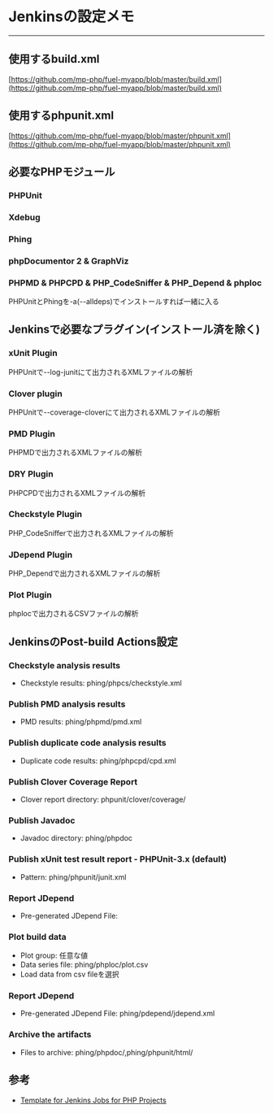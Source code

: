 # Jenkinsの設定メモ
---
## 使用するbuild.xml
[https://github.com/mp-php/fuel-myapp/blob/master/build.xml](https://github.com/mp-php/fuel-myapp/blob/master/build.xml)

## 使用するphpunit.xml
[https://github.com/mp-php/fuel-myapp/blob/master/phpunit.xml](https://github.com/mp-php/fuel-myapp/blob/master/phpunit.xml)

## 必要なPHPモジュール
### PHPUnit

### Xdebug

### Phing

### phpDocumentor 2 & GraphViz

### PHPMD & PHPCPD & PHP_CodeSniffer & PHP_Depend & phploc
PHPUnitとPhingを-a(--alldeps)でインストールすれば一緒に入る

## Jenkinsで必要なプラグイン(インストール済を除く)
### xUnit Plugin
PHPUnitで--log-junitにて出力されるXMLファイルの解析

### Clover plugin
PHPUnitで--coverage-cloverにて出力されるXMLファイルの解析

### PMD Plugin
PHPMDで出力されるXMLファイルの解析

### DRY Plugin
PHPCPDで出力されるXMLファイルの解析

### Checkstyle Plugin
PHP_CodeSnifferで出力されるXMLファイルの解析

### JDepend Plugin
PHP_Dependで出力されるXMLファイルの解析

### Plot Plugin
phplocで出力されるCSVファイルの解析

## JenkinsのPost-build Actions設定
### Checkstyle analysis results
* Checkstyle results: phing/phpcs/checkstyle.xml

### Publish PMD analysis results
* PMD results: phing/phpmd/pmd.xml

### Publish duplicate code analysis results
* Duplicate code results: phing/phpcpd/cpd.xml

### Publish Clover Coverage Report
* Clover report directory: phpunit/clover/coverage/

### Publish Javadoc
* Javadoc directory: phing/phpdoc

### Publish xUnit test result report - PHPUnit-3.x (default)
* Pattern: phing/phpunit/junit.xml

### Report JDepend
* Pre-generated JDepend File:

### Plot build data
* Plot group: 任意な値
* Data series file: phing/phploc/plot.csv
* Load data from csv fileを選択

### Report JDepend
* Pre-generated JDepend File: phing/pdepend/jdepend.xml

### Archive the artifacts
* Files to archive: phing/phpdoc/,phing/phpunit/html/

## 参考
* [Template for Jenkins Jobs for PHP Projects](http://jenkins-php.org/)
